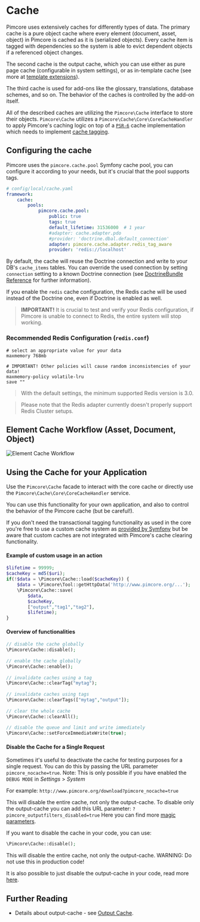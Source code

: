 # Cache

Pimcore uses extensively caches for differently types of data. The primary cache is a pure object 
cache where every element (document, asset, object) in Pimcore is cached as it is (serialized objects). 
Every cache item is tagged with dependencies so the system is able to evict dependent objects if 
a referenced object changes.

The second cache is the output cache, which you can use either as pure page cache (configurable 
in system settings), or as in-template cache (see more at [template extensions](../../02_MVC/02_Template/02_Template_Extensions/README.md)).

The third cache is used for add-ons like the glossary, translations, database schemes, and so on. 
The behavior of the caches is controlled by the add-on itself.

All of the described caches are utilizing the `Pimcore\Cache` interface to store their objects. `Pimcore\Cache` utilizes
a `Pimcore\Cache\Core\CoreCacheHandler` to apply Pimcore's caching logic on top of a [`PSR-6`](http://www.php-fig.org/psr/psr-6/)
cache implementation which needs to implement [cache tagging](https://github.com/php-cache/tag-interop).

## Configuring the cache

Pimcore uses the `pimcore.cache.pool` Symfony cache pool, you can configure it according to your needs, but it's crucial 
that the pool supports tags.

```yaml
# config/local/cache.yaml
framework:
    cache:
        pools:
            pimcore.cache.pool:
                public: true
                tags: true
                default_lifetime: 31536000  # 1 year
                #adapter: cache.adapter.pdo
                #provider: 'doctrine.dbal.default_connection'
                adapter: pimcore.cache.adapter.redis_tag_aware
                provider: 'redis://localhost'
```

By default, the cache will reuse the Doctrine connection and write to your DB's `cache_items` tables. You can override
the used connection by setting `connection` setting to a known Doctrine connection (see
[DoctrineBundle Reference](https://symfony.com/doc/5.2/reference/configuration/doctrine.html#doctrine-dbal-configuration)
for further information).
 
If you enable the `redis` cache configuration, the Redis cache will be used instead of the Doctrine one, even if Doctrine
is enabled as well. 
> **IMPORTANT!** It is crucial to test and verify your Redis configuration, if Pimcore is unable to connect to Redis, the entire system will stop working.


### Recommended Redis Configuration (`redis.conf`)
```
# select an appropriate value for your data
maxmemory 768mb
                   
# IMPORTANT! Other policies will cause random inconsistencies of your data!
maxmemory-policy volatile-lru   
save ""
```

> With the default settings, the minimum supported Redis version is 3.0.

> Please note that the Redis adapter currently doesn't properly support Redis Cluster setups.


## Element Cache Workflow (Asset, Document, Object)

![Element Cache Workflow](../../img/pimcore-cache.png)


## Using the Cache for your Application

Use the `Pimcore\Cache` facade to interact with the core cache or directly use the `Pimcore\Cache\Core\CoreCacheHandler` service.

You can use this functionality for your own application, and also to control the behavior of the Pimcore cache (but be
careful!).

If you don't need the transactional tagging functionality as used in the core you're free to use a custom cache system as
[provided by Symfony](https://symfony.com/doc/5.2/components/cache.html) but be aware that custom caches are not 
integrated with Pimcore's cache clearing functionality.
 
#### Example of custom usage in an action
```php
$lifetime = 99999;
$cacheKey = md5($uri);
if(!$data = \Pimcore\Cache::load($cacheKey)) {
    $data = \Pimcore\Tool::getHttpData('http://www.pimcore.org/...');
    \Pimcore\Cache::save(
        $data,
        $cacheKey,
        ["output","tag1","tag2"],
        $lifetime);
}
```

#### Overview of functionalities
```php
// disable the cache globally
\Pimcore\Cache::disable();
 
// enable the cache globally
\Pimcore\Cache::enable();
 
// invalidate caches using a tag
\Pimcore\Cache::clearTag("mytag");
 
// invalidate caches using tags
\Pimcore\Cache::clearTags(["mytag","output"]);
 
// clear the whole cache
\Pimcore\Cache::clearAll();
 
// disable the queue and limit and write immediately
\Pimcore\Cache::setForceImmediateWrite(true);
```

#### Disable the Cache for a Single Request
Sometimes it's useful to deactivate the cache for testing purposes for a single request. You 
can do this by passing the URL parameter `pimcore_nocache=true`. Note: This is only possible if you have 
enabled the `DEBUG MODE` in *Settings* > *System*

For example: `http://www.pimcore.org/download?pimcore_nocache=true` 

This will disable the entire cache, not only the output-cache. To disable only the output-cache 
you can add this URL parameter: `?pimcore_outputfilters_disabled=true`
Here you can find more [magic parameters](../15_Magic_Parameters.md).


If you want to disable the cache in your code, you can use: 
```php
\Pimcore\Cache::disable();
```

This will disable the entire cache, not only the output-cache. WARNING: Do not use this in production code!

It is also possible to just disable the output-cache in your code, read more [here](./03_Full_Page_Cache.md).


## Further Reading

* Details about output-cache - see [Output Cache](./03_Full_Page_Cache.md).
